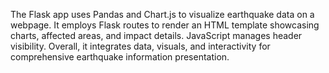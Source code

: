 
The Flask app uses Pandas and Chart.js to visualize earthquake data on a webpage. 
It employs Flask routes to render an HTML template showcasing charts, affected areas, and impact details. 
JavaScript manages header visibility. Overall, it integrates data, visuals, and interactivity for comprehensive earthquake information presentation.
